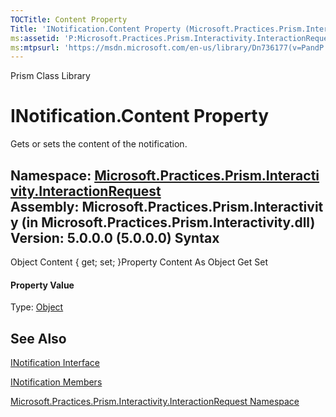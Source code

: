 ```yaml
---
TOCTitle: Content Property
Title: 'INotification.Content Property (Microsoft.Practices.Prism.Interactivity.InteractionRequest)'
ms:assetid: 'P:Microsoft.Practices.Prism.Interactivity.InteractionRequest.INotification.Content'
ms:mtpsurl: 'https://msdn.microsoft.com/en-us/library/Dn736177(v=PandP.50)'
---
```


Prism Class Library

INotification.Content Property
==================================

Gets or sets the content of the notification.

**Namespace:** [Microsoft.Practices.Prism.Interactivity.InteractionRequest](https://msdn.microsoft.com/n:microsoft.practices.prism.interactivity.interactionrequest)
**Assembly:** Microsoft.Practices.Prism.Interactivity (in Microsoft.Practices.Prism.Interactivity.dll) Version: 5.0.0.0 (5.0.0.0)
Syntax
------

<span id="syntaxToggle"></span>Object Content { get; set; }Property Content As Object Get Set
#### Property Value

Type: [Object](http://msdn2.microsoft.com/en-us/library/e5kfa45b)

See Also
--------


[INotification Interface](https://msdn.microsoft.com/t:microsoft.practices.prism.interactivity.interactionrequest.inotification)

[INotification Members](https://msdn.microsoft.com/allmembers.t:microsoft.practices.prism.interactivity.interactionrequest.inotification)

[Microsoft.Practices.Prism.Interactivity.InteractionRequest Namespace](https://msdn.microsoft.com/n:microsoft.practices.prism.interactivity.interactionrequest)
